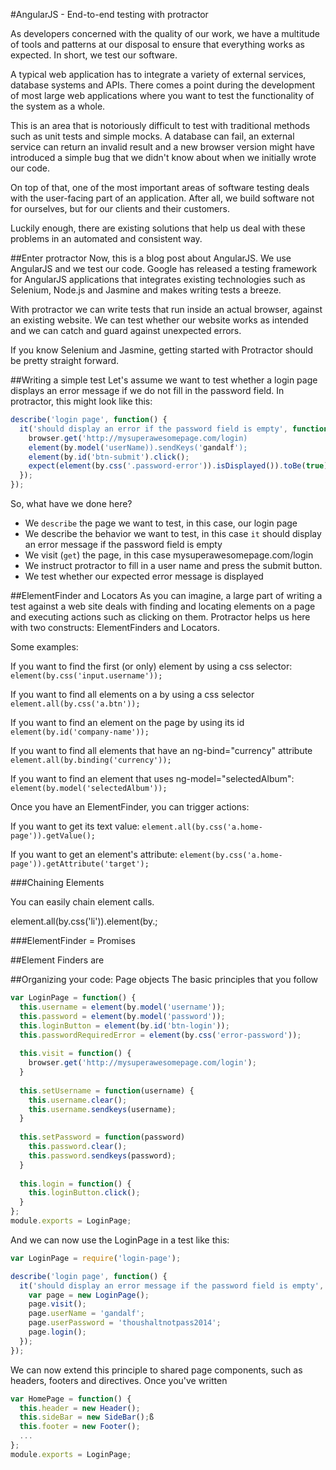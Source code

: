 #AngularJS - End-to-end testing with protractor


As developers concerned with the quality of our work, we have a multitude of tools and patterns at our disposal to ensure
that everything works as expected. In short, we test our software.

A typical web application has to integrate a variety of external services, database systems and APIs. There comes a point 
during the development of most large web applications where you want to test the functionality of the system as a whole. 

This is an area that is notoriously difficult to test with traditional methods such as unit tests and simple
mocks. A database can fail, an external service can return an invalid result and a new browser version might have introduced
a simple bug that we didn't know about when we initially wrote our code.

On top of that, one of the most important areas of software testing deals with the user-facing part of an application. 
After all, we build software not for ourselves, but for our clients and their customers. 

Luckily enough, there are existing solutions that help us deal with these problems in an automated and consistent way.

##Enter protractor
Now, this is a blog post about AngularJS. We use AngularJS and we test our code. Google has released a testing framework
for AngularJS applications that integrates existing technologies such as Selenium, Node.js and Jasmine and makes writing
tests a breeze.

With protractor we can write tests that run inside an actual browser, against an existing website. We can test whether
our website works as intended and we can catch and guard against unexpected errors.

If you know Selenium and Jasmine, getting started with Protractor should be pretty straight forward.

##Writing a simple test
Let's assume we want to test whether a login page displays an error message if we do not fill in the password field.
In protractor, this might look like this:

```javascript
describe('login page', function() {
  it('should display an error if the password field is empty', function() {
    browser.get('http://mysuperawesomepage.com/login)
    element(by.model('userName)).sendKeys('gandalf');
    element(by.id('btn-submit').click();
    expect(element(by.css('.password-error')).isDisplayed()).toBe(true);
  });
});
```

So, what have we done here?

- We `describe` the page we want to test, in this case, our login page
- We describe the behavior we want to test, in this case `it` should display an error message if the password field is empty
- We visit (`get`) the page, in this case mysuperawesomepage.com/login
- We instruct protractor to fill in a user name and press the submit button.
- We test whether our expected error message is displayed

 
##ElementFinder and Locators
As you can imagine, a large part of writing a test against a web site deals with finding and locating elements on a page and executing
actions such as clicking on them. Protractor helps us here with two constructs: ElementFinders and Locators.

Some examples:

If you want to find the first (or only) element by using a css selector:
```element(by.css('input.username'));```

If you want to find all elements on a by using a css selector
```element.all(by.css('a.btn'));```

If you want to find an element on the page by using its id
```element(by.id('company-name'));```

If you want to find all elements that have an ng-bind="currency" attribute
```element.all(by.binding('currency'));```

If you want to find an element that uses ng-model="selectedAlbum":
```element(by.model('selectedAlbum'));```

Once you have an ElementFinder, you can trigger actions:

If you want to get its text value:
```element.all(by.css('a.home-page')).getValue();```

If you want to get an element's attribute:
```element(by.css('a.home-page')).getAttribute('target');```

###Chaining Elements

You can easily chain element calls.

element.all(by.css('li')).element(by.;

###ElementFinder = Promises

##Element Finders are
 
##Organizing your code: Page objects
The basic principles that you follow


```javascript
var LoginPage = function() {
  this.username = element(by.model('username'));
  this.password = element(by.model('password'));
  this.loginButton = element(by.id('btn-login'));
  this.passwordRequiredError = element(by.css('error-password'));
    
  this.visit = function() {
    browser.get('http://mysuperawesomepage.com/login');
  }
    
  this.setUsername = function(username) {
    this.username.clear();
    this.username.sendkeys(username);
  }
    
  this.setPassword = function(password)
    this.password.clear();
    this.password.sendkeys(password);
  }
    
  this.login = function() {
    this.loginButton.click();
  }
};
module.exports = LoginPage;

```
And we can now use the LoginPage in a test like this:
 
```javascript
var LoginPage = require('login-page');

describe('login page', function() {
  it('should display an error message if the password field is empty', function() {
    var page = new LoginPage();
    page.visit();
    page.userName = 'gandalf';
    page.userPassword = 'thoushaltnotpass2014';
    page.login();
  });
});  
```
 
We can now extend this principle to shared page components, such as headers, footers and directives. Once you've written

```javascript
var HomePage = function() {
  this.header = new Header();
  this.sideBar = new SideBar();ß
  this.footer = new Footer();
  ...
};
module.exports = LoginPage;
```

